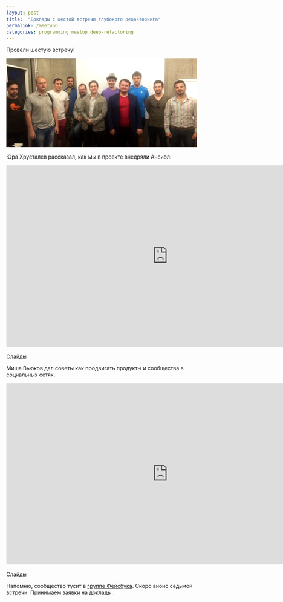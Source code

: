 ```yaml
---
layout: post
title:  "Доклады с шестой встречи глубокого рефакторинга"
permalink: /meetup6
categories: programming meetup deep-refactoring
---
```


Провели шестую встречу!

![meetup](/assets/static/meetup6.jpg)

Юра Хрусталев рассказал, как мы в проекте внедряли Ансибл:

<iframe width="854" height="480" src="https://www.youtube.com/embed/MwkTKwhQqaE"
frameborder="0" allowfullscreen></iframe>

[Слайды](http://www.slideshare.net/IvanGrishaev/make-ansible)

Миша Вьюков дал советы как продвигать продукты и сообщества в социальных сетях.

<iframe width="854" height="480" src="https://www.youtube.com/embed/CGAXJgERS1I"
frameborder="0" allowfullscreen></iframe>

[Слайды](http://www.slideshare.net/IvanGrishaev/ss-62728521)

Напомню, сообщество тусит в [группе Фейсбука][facebook-group]. Скоро анонс
седьмой встречи. Принимаем заявки на доклады.

[facebook-group]: https://www.facebook.com/groups/deeprefactoring/

